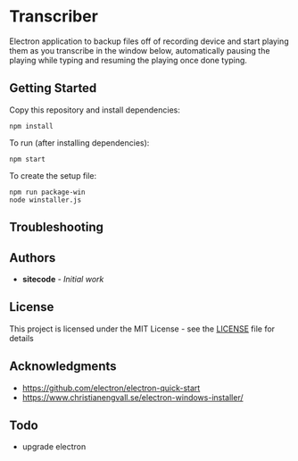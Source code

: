 # Transcriber 	

Electron application to backup files off of recording device and start playing them as you transcribe in the window below, automatically pausing the playing while typing and resuming the playing once done typing.

## Getting Started

Copy this repository and install dependencies:

```
npm install
```

To run (after installing dependencies):

```
npm start
```

To create the setup file:

```
npm run package-win
node winstaller.js
```

## Troubleshooting



## Authors

* **sitecode** - *Initial work*

## License

This project is licensed under the MIT License - see the [LICENSE](LICENSE) file for details

## Acknowledgments

* https://github.com/electron/electron-quick-start
* https://www.christianengvall.se/electron-windows-installer/

## Todo

* upgrade electron
